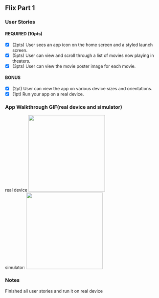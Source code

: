 
## Flix Part 1

### User Stories
#### REQUIRED (10pts)
- [x] (2pts) User sees an app icon on the home screen and a styled launch screen.
- [x] (5pts) User can view and scroll through a list of movies now playing in theaters.
- [x] (3pts) User can view the movie poster image for each movie.

#### BONUS
- [x] (2pt) User can view the app on various device sizes and orientations.
- [x] (1pt) Run your app on a real device.

### App Walkthrough GIF(real device and simulator)
real device
<img src="https://recordit.co/eja9RHlzR9.gif" width=250><br>
simulator:
<img src="https://recordit.co/p9yLSEYofO.gif" width=250><br>

### Notes
Finished all user stories and run it on real device
